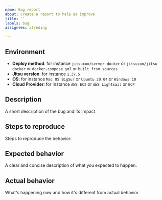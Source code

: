 ```yaml
---
name: Bug report
about: Create a report to help us improve
title: ''
labels: bug
assignees: xtreding

---
```


## Environment

- **Deploy method**: for instance `jitsucom/server docker` or `jitsucom/jitsu docker` or `docker-compose.yml` or `built from sources`
- **Jitsu version**:  for instance `1.37.5`
- **OS**: for instance `Mac OS BigSur` or `Ubuntu 20.04` or `Windows 10`
- **Cloud Provider**: for instance `AWS EC2` or `AWS Lightsail` or `GCP`

## Description
A short description of the bug and its impact

## Steps to reproduce

Steps to reproduce the behavior:

## Expected behavior

A clear and concise description of what you expected to happen.

## Actual behavior

What's happening now and how it's different from actual behavior

